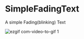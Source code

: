 # SimpleFadingText
A simple Fading(blinking) Text

![ezgif com-video-to-gif 1](https://user-images.githubusercontent.com/20535331/30471407-3e1b711e-9a16-11e7-8c95-7b76b34774ea.gif)
